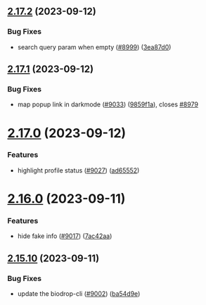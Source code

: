 ## [2.17.2](https://github.com/EddieHubCommunity/BioDrop/compare/v2.17.1...v2.17.2) (2023-09-12)


### Bug Fixes

* search query param when empty ([#8999](https://github.com/EddieHubCommunity/BioDrop/issues/8999)) ([3ea87d0](https://github.com/EddieHubCommunity/BioDrop/commit/3ea87d0c720db8f990a3132fc77017b80b80f0d5))



## [2.17.1](https://github.com/EddieHubCommunity/BioDrop/compare/v2.17.0...v2.17.1) (2023-09-12)


### Bug Fixes

* map popup link in darkmode ([#9033](https://github.com/EddieHubCommunity/BioDrop/issues/9033)) ([9859f1a](https://github.com/EddieHubCommunity/BioDrop/commit/9859f1a69adad8cfbcf849103a576837888a4bc9)), closes [#8979](https://github.com/EddieHubCommunity/BioDrop/issues/8979)



# [2.17.0](https://github.com/EddieHubCommunity/BioDrop/compare/v2.16.0...v2.17.0) (2023-09-12)


### Features

* highlight profile status ([#9027](https://github.com/EddieHubCommunity/BioDrop/issues/9027)) ([ad65552](https://github.com/EddieHubCommunity/BioDrop/commit/ad65552fd450e6837c4ddc8b708491e477cb6719))



# [2.16.0](https://github.com/EddieHubCommunity/BioDrop/compare/v2.15.10...v2.16.0) (2023-09-11)


### Features

* hide fake info ([#9017](https://github.com/EddieHubCommunity/BioDrop/issues/9017)) ([7ac42aa](https://github.com/EddieHubCommunity/BioDrop/commit/7ac42aaf6d9fe2535ac7f53cb4c4340dc910ff60))



## [2.15.10](https://github.com/EddieHubCommunity/BioDrop/compare/v2.15.9...v2.15.10) (2023-09-11)


### Bug Fixes

* update the biodrop-cli ([#9002](https://github.com/EddieHubCommunity/BioDrop/issues/9002)) ([ba54d9e](https://github.com/EddieHubCommunity/BioDrop/commit/ba54d9ebf8efcc2c4632afbfb259dcfc86d43608))



